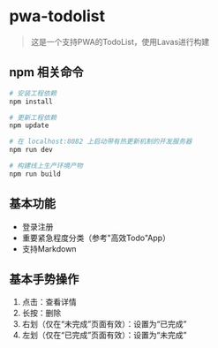 # pwa-todolist

> 这是一个支持PWA的TodoList，使用Lavas进行构建

## npm 相关命令

``` bash
# 安装工程依赖
npm install

# 更新工程依赖
npm update

# 在 localhost:8082 上启动带有热更新机制的开发服务器
npm run dev

# 构建线上生产环境产物
npm run build

```
## 基本功能
- 登录注册
- 重要紧急程度分类（参考"高效Todo"App）
- 支持Markdown

## 基本手势操作
1. 点击：查看详情
2. 长按：删除
3. 右划（仅在“未完成”页面有效）：设置为“已完成”
4. 左划（仅在“已完成”页面有效）：设置为“未完成”
